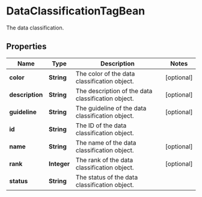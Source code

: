 

# DataClassificationTagBean

The data classification.

## Properties

| Name | Type | Description | Notes |
|------------ | ------------- | ------------- | -------------|
|**color** | **String** | The color of the data classification object. |  [optional] |
|**description** | **String** | The description of the data classification object. |  [optional] |
|**guideline** | **String** | The guideline of the data classification object. |  [optional] |
|**id** | **String** | The ID of the data classification object. |  |
|**name** | **String** | The name of the data classification object. |  [optional] |
|**rank** | **Integer** | The rank of the data classification object. |  [optional] |
|**status** | **String** | The status of the data classification object. |  |



